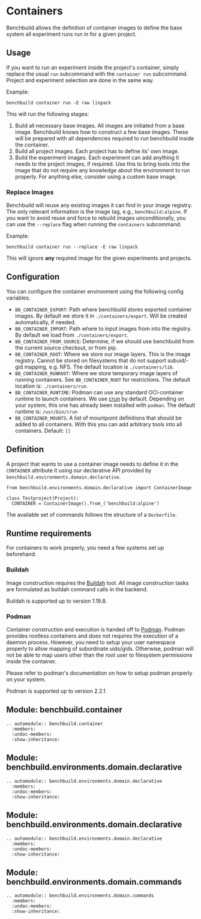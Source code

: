 # Containers

Benchbuild allows the definition of container images to define the base system
all experiment runs run in for a given project.

## Usage

If you want to run an experiment inside the project's container, simply replace
the usual ``run`` subcommand with the ``container run`` subcommand. Project and
experiment selection are done in the same way.

Example:
```
benchbuild container run -E raw linpack
```

This will run the following stages:

  1. Build all necessary base images.
     All images are initiated from a base image. Benchbuild knows how to construct
     a few base images. These will be prepared with all dependencies required to
     run benchbuild inside the container.
  2. Build all project images. Each project has to define its' own image.
  3. Build the experiment images. Each experiment can add anything it needs to the
     project images, if required. Use this to bring tools into the image that do
     not require any knowledge about the environment to run properly.
     For anything else, consider using a custom base image.

### Replace Images

Benchbuild will reuse any existing images it can find in your image registry.
The only relevant information is the image tag, e.g., ``benchbuild:alpine``.
If you want to avoid reuse and force to rebuild images unconditionally, you can
use the ``--replace`` flag when running the ``containers`` subcommand.

Example:
```
benchbuild container run --replace -E raw linpack
```

This will ignore **any** required image for the given experiments and projects.

## Configuration

You can configure the container environment using the following config variables.

- ``BB_CONTAINER_EXPORT``: Path where benchbuild stores exported container
  images. By default we store it in ``./containers/export``. Will be created
  automatically, if needed.
- ``BB_CONTAINER_IMPORT``: Path where to input images from into the registry.
  By default we load from ``./containers/export``.
- ``BB_CONTAINER_FROM_SOURCE``: Determine, if we should use benchbuild from the
  current source checkout, or from pip.
- ``BB_CONTAINER_ROOT``: Where we store our image layers. This is the image
  registry. Cannot be stored on filesystems that do not support subuid/-gid
  mapping, e.g. NFS.
  The default location is ``./containers/lib``.
- ``BB_CONTAINER_RUNROOT``: Where we store temporary image layers of running
  containers. See ``BB_CONTAINER_ROOT`` for restrictions.
  The default location is: ``./containers/run``.
- ``BB_CONTAINER_RUNTIME``: Podman can use any standard OCI-container runtime to
  launch containers. We use [crun](https://github.com/containers/crun) by
  default. Depending on your system, this one has already been installed with
  ``podman``.
  The default runtime is: ``/usr/bin/crun``
- ``BB_CONTAINER_MOUNTS``: A list of mountpoint definitions that should be added
  to all containers. With this you can add arbitrary tools into all containers.
  Default: ``[]``

## Definition

A project that wants to use a container image needs to define it in the
``CONTAINER`` attribute it using our declarative API provided by
``benchbuild.environments.domain.declarative``.

```
from benchbuild.environments.domain.declarative import ContainerImage

class Testproject(Project):
  CONTAINER = ContainerImage().from_('benchbuild:alpine')
```

The available set of commands follows the structure of a ``Dockerfile``.

## Runtime requirements

For containers to work properly, you need a few systems set up beforehand.

### Buildah

Image construction requires the [Buildah](https://buildah.io) tool. All image
construction tasks are formulated as buildah command calls in the backend.

Buildah is supported up to version 1.19.8.

### Podman

Container construction and execution is handed off to [Podman](https://podman.io).
Podman provides rootless containers and does not requires the execution of a
daemon process. However, you need to setup your user namespace properly to allow
mapping of subordinate uids/gids. Otherwise, podman will not be able to map
users other than the root user to filesystem permissions inside the container.

Please refer to podman's documentation on how to setup podman properly on your
system.

Podman is supported up to version 2.2.1

## Module: benchbuild.container

```{eval-rst}
.. automodule:: benchbuild.container
  :members:
  :undoc-members:
  :show-inheritance:
```

## Module: benchbuild.environments.domain.declarative

```{eval-rst}
.. automodule:: benchbuild.environments.domain.declarative
  :members:
  :undoc-members:
  :show-inheritance:
```

## Module: benchbuild.environments.domain.declarative

```{eval-rst}
.. automodule:: benchbuild.environments.domain.declarative
  :members:
  :undoc-members:
  :show-inheritance:
```

## Module: benchbuild.environments.domain.commands

```{eval-rst}
.. automodule:: benchbuild.environments.domain.commands
  :members:
  :undoc-members:
  :show-inheritance:
```
